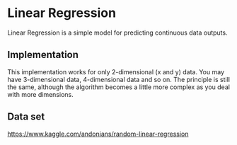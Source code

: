 # Linear Regression
Linear Regression is a simple model for predicting continuous data outputs.

## Implementation
This implementation works for only 2-dimensional (x and y) data. You may have 3-dimensional data, 4-dimensional data and so on. The principle is still the same, although the algorithm becomes a little more complex as you deal with more dimensions.

## Data set
https://www.kaggle.com/andonians/random-linear-regression